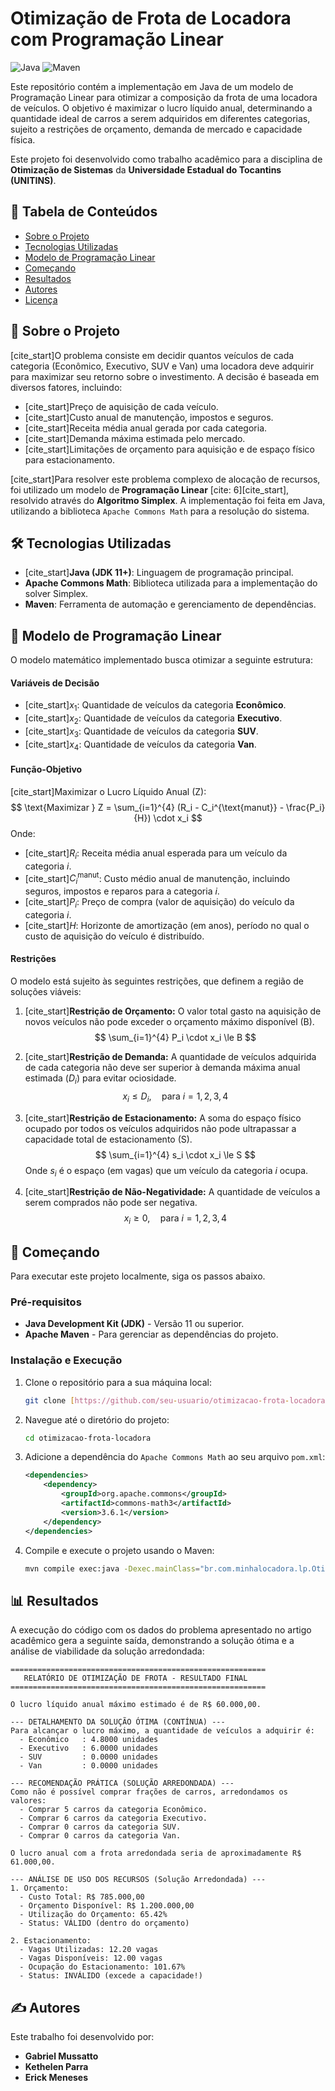 # Otimização de Frota de Locadora com Programação Linear

![Java](https://img.shields.io/badge/java-%23ED8B00.svg?style=for-the-badge&logo=java&logoColor=white)
![Maven](https://img.shields.io/badge/Apache%20Maven-C71A36?style=for-the-badge&logo=Apache%20Maven&logoColor=white)

Este repositório contém a implementação em Java de um modelo de Programação Linear para otimizar a composição da frota de uma locadora de veículos. O objetivo é maximizar o lucro líquido anual, determinando a quantidade ideal de carros a serem adquiridos em diferentes categorias, sujeito a restrições de orçamento, demanda de mercado e capacidade física.

Este projeto foi desenvolvido como trabalho acadêmico para a disciplina de **Otimização de Sistemas** da **Universidade Estadual do Tocantins (UNITINS)**.

## 📜 Tabela de Conteúdos
* [Sobre o Projeto](#-sobre-o-projeto)
* [Tecnologias Utilizadas](#-tecnologias-utilizadas)
* [Modelo de Programação Linear](#-modelo-de-programação-linear)
* [Começando](#-começando)
* [Resultados](#-resultados)
* [Autores](#️-autores)
* [Licença](#-licença)

## 📜 Sobre o Projeto

[cite_start]O problema consiste em decidir quantos veículos de cada categoria (Econômico, Executivo, SUV e Van) uma locadora deve adquirir para maximizar seu retorno sobre o investimento. A decisão é baseada em diversos fatores, incluindo:
* [cite_start]Preço de aquisição de cada veículo.
* [cite_start]Custo anual de manutenção, impostos e seguros.
* [cite_start]Receita média anual gerada por cada categoria.
* [cite_start]Demanda máxima estimada pelo mercado.
* [cite_start]Limitações de orçamento para aquisição e de espaço físico para estacionamento.

[cite_start]Para resolver este problema complexo de alocação de recursos, foi utilizado um modelo de **Programação Linear** [cite: 6][cite_start], resolvido através do **Algoritmo Simplex**. A implementação foi feita em Java, utilizando a biblioteca `Apache Commons Math` para a resolução do sistema.

## 🛠️ Tecnologias Utilizadas

* [cite_start]**Java (JDK 11+)**: Linguagem de programação principal.
* **Apache Commons Math**: Biblioteca utilizada para a implementação do solver Simplex.
* **Maven**: Ferramenta de automação e gerenciamento de dependências.

## 🎲 Modelo de Programação Linear

O modelo matemático implementado busca otimizar a seguinte estrutura:

#### Variáveis de Decisão
* [cite_start]$x_1$: Quantidade de veículos da categoria **Econômico**.
* [cite_start]$x_2$: Quantidade de veículos da categoria **Executivo**.
* [cite_start]$x_3$: Quantidade de veículos da categoria **SUV**.
* [cite_start]$x_4$: Quantidade de veículos da categoria **Van**.

#### Função-Objetivo
[cite_start]Maximizar o Lucro Líquido Anual (Z):
$$
\text{Maximizar } Z = \sum_{i=1}^{4} (R_i - C_i^{\text{manut}} - \frac{P_i}{H}) \cdot x_i
$$
Onde:
- [cite_start]$R_i$: Receita média anual esperada para um veículo da categoria $i$.
- [cite_start]$C_i^{\text{manut}}$: Custo médio anual de manutenção, incluindo seguros, impostos e reparos para a categoria $i$.
- [cite_start]$P_i$: Preço de compra (valor de aquisição) do veículo da categoria $i$.
- [cite_start]$H$: Horizonte de amortização (em anos), período no qual o custo de aquisição do veículo é distribuído.

#### Restrições
O modelo está sujeito às seguintes restrições, que definem a região de soluções viáveis:

1.  [cite_start]**Restrição de Orçamento:** O valor total gasto na aquisição de novos veículos não pode exceder o orçamento máximo disponível (B).
    $$
    \sum_{i=1}^{4} P_i \cdot x_i \le B
    $$

2.  [cite_start]**Restrição de Demanda:** A quantidade de veículos adquirida de cada categoria não deve ser superior à demanda máxima anual estimada ($D_i$) para evitar ociosidade.
    $$
    x_i \le D_i, \quad \text{para } i = 1, 2, 3, 4
    $$

3.  [cite_start]**Restrição de Estacionamento:** A soma do espaço físico ocupado por todos os veículos adquiridos não pode ultrapassar a capacidade total de estacionamento (S).
    $$
    \sum_{i=1}^{4} s_i \cdot x_i \le S
    $$
    Onde $s_i$ é o espaço (em vagas) que um veículo da categoria $i$ ocupa.

4.  [cite_start]**Restrição de Não-Negatividade:** A quantidade de veículos a serem comprados não pode ser negativa.
    $$
    x_i \ge 0, \quad \text{para } i = 1, 2, 3, 4
    $$

## 🚀 Começando

Para executar este projeto localmente, siga os passos abaixo.

### Pré-requisitos
* **Java Development Kit (JDK)** - Versão 11 ou superior.
* **Apache Maven** - Para gerenciar as dependências do projeto.

### Instalação e Execução
1. Clone o repositório para a sua máquina local:
   ```sh
   git clone [https://github.com/seu-usuario/otimizacao-frota-locadora.git](https://github.com/seu-usuario/otimizacao-frota-locadora.git)
   ```
2. Navegue até o diretório do projeto:
   ```sh
   cd otimizacao-frota-locadora
   ```
3. Adicione a dependência do `Apache Commons Math` ao seu arquivo `pom.xml`:
   ```xml
   <dependencies>
       <dependency>
           <groupId>org.apache.commons</groupId>
           <artifactId>commons-math3</artifactId>
           <version>3.6.1</version>
       </dependency>
   </dependencies>
   ```
4. Compile e execute o projeto usando o Maven:
   ```sh
   mvn compile exec:java -Dexec.mainClass="br.com.minhalocadora.lp.OtimizaFrotaCommonsMath"
   ```

## 📊 Resultados

A execução do código com os dados do problema apresentado no artigo acadêmico gera a seguinte saída, demonstrando a solução ótima e a análise de viabilidade da solução arredondada:

```
=========================================================
   RELATÓRIO DE OTIMIZAÇÃO DE FROTA - RESULTADO FINAL   
=========================================================

O lucro líquido anual máximo estimado é de R$ 60.000,00.

--- DETALHAMENTO DA SOLUÇÃO ÓTIMA (CONTÍNUA) ---
Para alcançar o lucro máximo, a quantidade de veículos a adquirir é:
  - Econômico   : 4.8000 unidades
  - Executivo   : 6.0000 unidades
  - SUV         : 0.0000 unidades
  - Van         : 0.0000 unidades

--- RECOMENDAÇÃO PRÁTICA (SOLUÇÃO ARREDONDADA) ---
Como não é possível comprar frações de carros, arredondamos os valores:
  - Comprar 5 carros da categoria Econômico.
  - Comprar 6 carros da categoria Executivo.
  - Comprar 0 carros da categoria SUV.
  - Comprar 0 carros da categoria Van.

O lucro anual com a frota arredondada seria de aproximadamente R$ 61.000,00.

--- ANÁLISE DE USO DOS RECURSOS (Solução Arredondada) ---
1. Orçamento:
  - Custo Total: R$ 785.000,00
  - Orçamento Disponível: R$ 1.200.000,00
  - Utilização do Orçamento: 65.42%
  - Status: VÁLIDO (dentro do orçamento)

2. Estacionamento:
  - Vagas Utilizadas: 12.20 vagas
  - Vagas Disponíveis: 12.00 vagas
  - Ocupação do Estacionamento: 101.67%
  - Status: INVÁLIDO (excede a capacidade!)
```

## ✍️ Autores

Este trabalho foi desenvolvido por:
* **Gabriel Mussatto** 
* **Kethelen Parra** 
* **Erick Meneses** 
